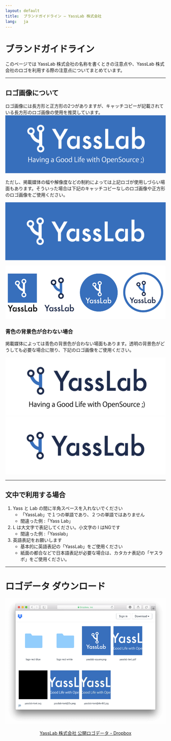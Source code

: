 ```yaml
---
layout: default
title:  ブランドガイドライン – YassLab 株式会社
lang:   ja
---
```


# ブランドガイドライン

このページでは YassLab 株式会社の名称を書くときの注意点や、YassLab 株式会社のロゴを利用する際の注意点についてまとめています。


--- 

## ロゴ画像について

ロゴ画像には長方形と正方形の2つがありますが、キャッチコピーが記載されている長方形のロゴ画像の使用を推奨しています。
![背景青で長方形、キャッチコピーあり](/img/logo-text.png)

ただし、掲載媒体の幅や解像度などの制約によっては上記ロゴが使用しづらい場面もあります。そういった場合は下記のキャッチコピーなしのロゴ画像や正方形のロゴ画像をご使用ください。

![背景青で長方形、キャッチコピーなし](/img/logo-blue.png)

![いろいろなロゴパターン](/img/logo-pattern.jpg)

### 青色の背景色が合わない場合

掲載媒体によっては青色の背景色が合わない場面もあります。透明の背景色がどうしても必要な場合に限り、下記のロゴ画像をご使用ください。

![背景白で長方形、キャッチコピーあり](/img/logo-text-white.jpg)
![背景白で長方形、キャッチコピーなし](/img/logo-blue-normal.jpg)

<!--
## カタカナの場合
![カタカナの場合-背景青](/img/katakana-blue.png)
![カタカナの場合-背景白](/img/katakana-white.jpg)
-->

---

## 文中で利用する場合
1. Yass と Lab の間に半角スペースを入れないでください
   - 「YassLab」で１つの単語であり、２つの単語ではありません
   - 間違った例 :「Yass Lab」
2. L は大文字で表記してください。小文字の l はNGです
   - 間違った例 :「Yasslab」
3. 英語表記をお願いします
   - 基本的に英語表記の「YassLab」をご使用ください
   - 紙面の都合などで日本語表記が必要な場合は、カタカナ表記の「ヤスラボ」をご使用ください。


---

#  ロゴデータ ダウンロード

[![Screenshot: 公開ロゴデータ - Dropbox](/img/logos-on-dropbox.png)](https://www.dropbox.com/sh/mvjm7ascrn85awb/AADIoBdfQN7YUv3O3jAGfpVGa?dl=0)

<center><a href="https://www.dropbox.com/sh/mvjm7ascrn85awb/AADIoBdfQN7YUv3O3jAGfpVGa?dl=0">YassLab 株式会社 公開ロゴデータ - Dropbox</a></center>

